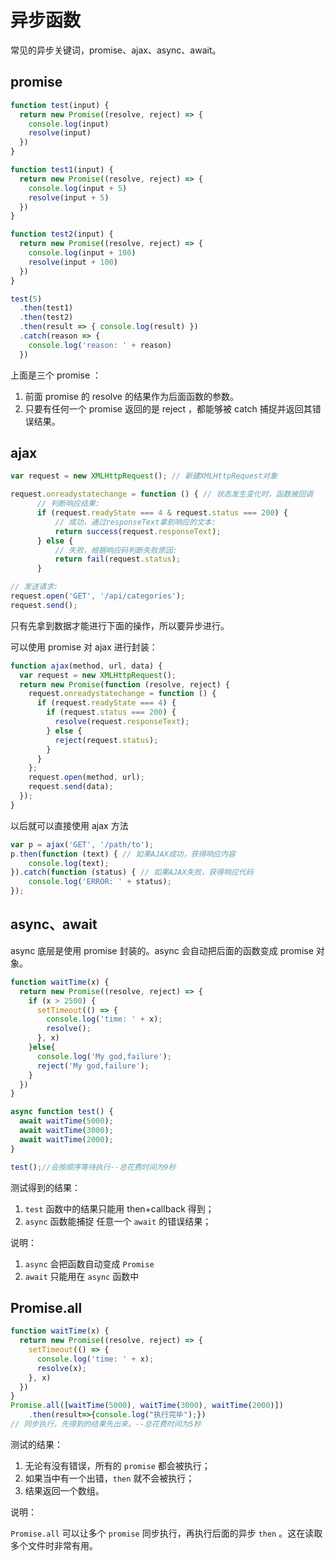 # 异步函数

常见的异步关键词，promise、ajax、async、await。

## promise

```js
function test(input) {
  return new Promise((resolve, reject) => {
    console.log(input)
    resolve(input)
  })
}

function test1(input) {
  return new Promise((resolve, reject) => {
    console.log(input + 5)
    resolve(input + 5)
  })
}

function test2(input) {
  return new Promise((resolve, reject) => {
    console.log(input + 100)
    resolve(input + 100)
  })
}

test(5)
  .then(test1)
  .then(test2)
  .then(result => { console.log(result) })
  .catch(reason => {
    console.log('reason: ' + reason)
  })
```

上面是三个 promise ：

1. 前面 promise 的 resolve 的结果作为后面函数的参数。
2. 只要有任何一个 promise 返回的是 reject ，都能够被 catch 捕捉并返回其错误结果。

## ajax

```js
var request = new XMLHttpRequest(); // 新建XMLHttpRequest对象

request.onreadystatechange = function () { // 状态发生变化时，函数被回调
      // 判断响应结果:
      if (request.readyState === 4 & request.status === 200) {
          // 成功，通过responseText拿到响应的文本:
          return success(request.responseText);
      } else {
          // 失败，根据响应码判断失败原因:
          return fail(request.status);
      }

// 发送请求:
request.open('GET', '/api/categories');
request.send();
```

只有先拿到数据才能进行下面的操作，所以要异步进行。

可以使用 promise 对 ajax 进行封装：

```js
function ajax(method, url, data) {
  var request = new XMLHttpRequest();
  return new Promise(function (resolve, reject) {
    request.onreadystatechange = function () {
      if (request.readyState === 4) {
        if (request.status === 200) {
          resolve(request.responseText);
        } else {
          reject(request.status);
        }
      }
    };
    request.open(method, url);
    request.send(data);
  });
}
```

以后就可以直接使用 ajax 方法

```js
var p = ajax('GET', '/path/to');
p.then(function (text) { // 如果AJAX成功，获得响应内容
    console.log(text);
}).catch(function (status) { // 如果AJAX失败，获得响应代码
    console.log('ERROR: ' + status);
});
```

## async、await

async 底层是使用 promise 封装的。async 会自动把后面的函数变成 promise 对象。

```js
function waitTime(x) {
  return new Promise((resolve, reject) => {
    if (x > 2500) {
      setTimeout(() => {
        console.log('time: ' + x);
        resolve();
      }, x)
    }else{
      console.log('My god,failure');
      reject('My god,failure');
    }
  })
}

async function test() {
  await waitTime(5000);
  await waitTime(3000);
  await waitTime(2000);
}

test();//会按顺序等待执行--总花费时间为9秒
```

测试得到的结果： 

1. `test` 函数中的结果只能用 then+callback 得到；
2. `async` 函数能捕捉 任意一个 `await` 的错误结果；

说明：

1. `async` 会把函数自动变成 `Promise` 
2. `await` 只能用在 `async` 函数中

## Promise.all

```js
function waitTime(x) {
  return new Promise((resolve, reject) => {
    setTimeout(() => {
      console.log('time: ' + x);
      resolve(x);
    }, x)
  })
}
Promise.all([waitTime(5000), waitTime(3000), waitTime(2000)])
    .then(result=>{console.log("执行完毕");})
// 同步执行，先得到的结果先出来。--总花费时间为5秒
```

测试的结果：

1. 无论有没有错误，所有的 `promise` 都会被执行；
2. 如果当中有一个出错，`then` 就不会被执行；
3. 结果返回一个数组。

说明：

`Promise.all` 可以让多个 `promise` 同步执行，再执行后面的异步 `then` 。这在读取多个文件时非常有用。